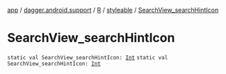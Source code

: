 [app](../../../index.md) / [dagger.android.support](../../index.md) / [R](../index.md) / [styleable](index.md) / [SearchView_searchHintIcon](./-search-view_search-hint-icon.md)

# SearchView_searchHintIcon

`static val SearchView_searchHintIcon: `[`Int`](https://kotlinlang.org/api/latest/jvm/stdlib/kotlin/-int/index.html)
`static val SearchView_searchHintIcon: `[`Int`](https://kotlinlang.org/api/latest/jvm/stdlib/kotlin/-int/index.html)